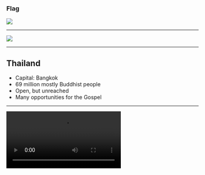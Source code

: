 ### Flag

![](https://upload.wikimedia.org/wikipedia/commons/a/a9/Flag_of_Thailand.svg)

---

![](https://upload.wikimedia.org/wikipedia/commons/b/b8/Location_Thailand_ASEAN.svg)

---

## Thailand

- Capital: Bangkok
- 69 million mostly Buddhist people
- Open, but unreached
- Many opportunities for the Gospel

---

![](https://storage.cloud.google.com/prayer-videos/country/thailand.mp4)
